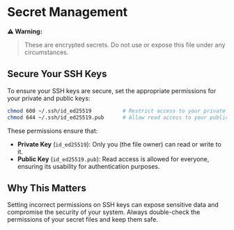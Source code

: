 # Secret Management  

**⚠️ Warning:**  
> These are encrypted secrets. Do not use or expose this file under any circumstances.  

## Secure Your SSH Keys  

To ensure your SSH keys are secure, set the appropriate permissions for your private and public keys:  

```bash  
chmod 600 ~/.ssh/id_ed25519          # Restrict access to your private key.  
chmod 644 ~/.ssh/id_ed25519.pub      # Allow read access to your public key.  
```  

These permissions ensure that:  
- **Private Key** (`id_ed25519`): Only you (the file owner) can read or write to it.  
- **Public Key** (`id_ed25519.pub`): Read access is allowed for everyone, ensuring its usability for authentication purposes.  

## Why This Matters  

Setting incorrect permissions on SSH keys can expose sensitive data and compromise the security of your system. Always double-check the permissions of your secret files and keep them safe.